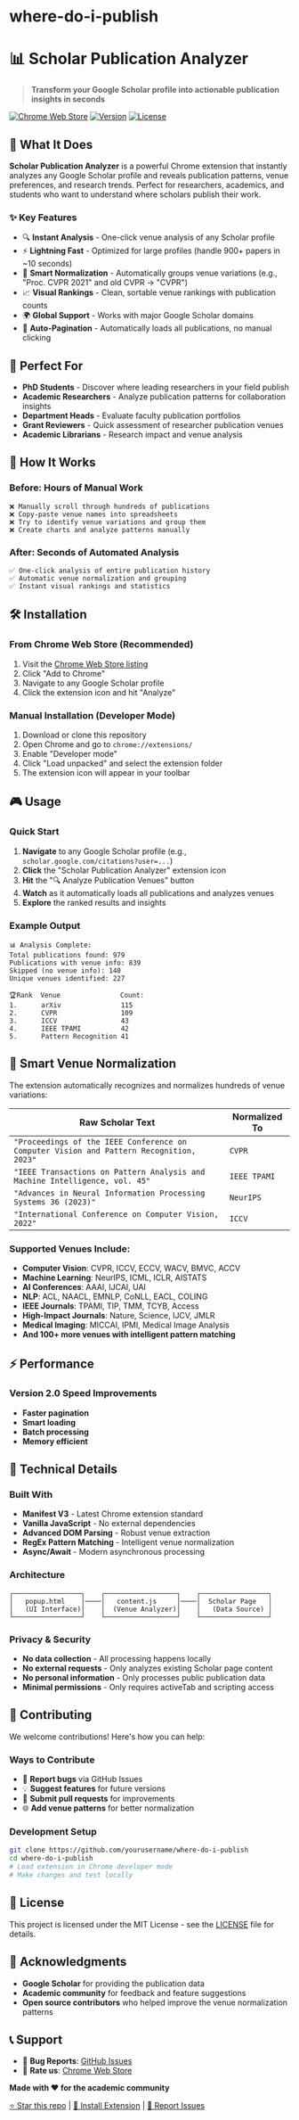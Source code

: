 # where-do-i-publish

# 📊 Scholar Publication Analyzer

> **Transform your Google Scholar profile into actionable publication insights in seconds**

[![Chrome Web Store](https://img.shields.io/badge/Chrome-Extension-4285F4?style=for-the-badge&logo=googlechrome&logoColor=white)](https://chromewebstore.google.com/detail/where-do-i-publish/lpbpamoidfkbngcnahadjcleflnpcaod)
[![Version](https://img.shields.io/badge/Version-2.0-brightgreen?style=for-the-badge)](https://github.com/yourusername/where-do-i-publish)
[![License](https://img.shields.io/badge/License-MIT-blue?style=for-the-badge)](LICENSE)

## 🚀 What It Does

**Scholar Publication Analyzer** is a powerful Chrome extension that instantly analyzes any Google Scholar profile and reveals publication patterns, venue preferences, and research trends. Perfect for researchers, academics, and students who want to understand where scholars publish their work.

### ✨ Key Features

- 🔍 **Instant Analysis** - One-click venue analysis of any Scholar profile
- ⚡ **Lightning Fast** - Optimized for large profiles (handle 900+ papers in ~10 seconds)
- 🧠 **Smart Normalization** - Automatically groups venue variations (e.g., "Proc. CVPR 2021" and old CVPR → "CVPR")
- 📈 **Visual Rankings** - Clean, sortable venue rankings with publication counts
- 🌍 **Global Support** - Works with major Google Scholar domains
- 🔄 **Auto-Pagination** - Automatically loads all publications, no manual clicking

## 🎯 Perfect For

- **PhD Students** - Discover where leading researchers in your field publish
- **Academic Researchers** - Analyze publication patterns for collaboration insights
- **Department Heads** - Evaluate faculty publication portfolios
- **Grant Reviewers** - Quick assessment of researcher publication venues
- **Academic Librarians** - Research impact and venue analysis

## 📱 How It Works

### Before: Hours of Manual Work

```
❌ Manually scroll through hundreds of publications
❌ Copy-paste venue names into spreadsheets
❌ Try to identify venue variations and group them
❌ Create charts and analyze patterns manually
```

### After: Seconds of Automated Analysis

```
✅ One-click analysis of entire publication history
✅ Automatic venue normalization and grouping
✅ Instant visual rankings and statistics
```

## 🛠️ Installation

### From Chrome Web Store (Recommended)

1. Visit the [Chrome Web Store listing](#)
2. Click "Add to Chrome"
3. Navigate to any Google Scholar profile
4. Click the extension icon and hit "Analyze"

### Manual Installation (Developer Mode)

1. Download or clone this repository
2. Open Chrome and go to `chrome://extensions/`
3. Enable "Developer mode"
4. Click "Load unpacked" and select the extension folder
5. The extension icon will appear in your toolbar

## 🎮 Usage

### Quick Start

1. **Navigate** to any Google Scholar profile (e.g., `scholar.google.com/citations?user=...`)
2. **Click** the "Scholar Publication Analyzer" extension icon
3. **Hit** the "🔍 Analyze Publication Venues" button
4. **Watch** as it automatically loads all publications and analyzes venues
5. **Explore** the ranked results and insights

### Example Output

```
📊 Analysis Complete:
Total publications found: 979
Publications with venue info: 839
Skipped (no venue info): 140
Unique venues identified: 227

🏆Rank  Venue               Count:
1. 	    arXiv	            115
2.	    CVPR	            109
3.	    ICCV	            43
4.	    IEEE TPAMI	        42
5.	    Pattern Recognition	41
```

## 🧠 Smart Venue Normalization

The extension automatically recognizes and normalizes hundreds of venue variations:

| Raw Scholar Text                                                                        | Normalized To |
| --------------------------------------------------------------------------------------- | ------------- |
| `"Proceedings of the IEEE Conference on Computer Vision and Pattern Recognition, 2023"` | `CVPR`        |
| `"IEEE Transactions on Pattern Analysis and Machine Intelligence, vol. 45"`             | `IEEE TPAMI`  |
| `"Advances in Neural Information Processing Systems 36 (2023)"`                         | `NeurIPS`     |
| `"International Conference on Computer Vision, 2022"`                                   | `ICCV`        |

### Supported Venues Include:

- **Computer Vision**: CVPR, ICCV, ECCV, WACV, BMVC, ACCV
- **Machine Learning**: NeurIPS, ICML, ICLR, AISTATS
- **AI Conferences**: AAAI, IJCAI, UAI
- **NLP**: ACL, NAACL, EMNLP, CoNLL, EACL, COLING
- **IEEE Journals**: TPAMI, TIP, TMM, TCYB, Access
- **High-Impact Journals**: Nature, Science, IJCV, JMLR
- **Medical Imaging**: MICCAI, IPMI, Medical Image Analysis
- **And 100+ more venues with intelligent pattern matching**

## ⚡ Performance

### Version 2.0 Speed Improvements

- **Faster pagination**
- **Smart loading**
- **Batch processing**
- **Memory efficient**

## 🔧 Technical Details

### Built With

- **Manifest V3** - Latest Chrome extension standard
- **Vanilla JavaScript** - No external dependencies
- **Advanced DOM Parsing** - Robust venue extraction
- **RegEx Pattern Matching** - Intelligent venue normalization
- **Async/Await** - Modern asynchronous processing

### Architecture

```
┌─────────────────┐    ┌──────────────────┐    ┌─────────────────┐
│   popup.html    │────│   content.js     │────│  Scholar Page   │
│   (UI Interface)│    │  (Venue Analyzer)│    │   (Data Source) │
└─────────────────┘    └──────────────────┘    └─────────────────┘
```

### Privacy & Security

- **No data collection** - All processing happens locally
- **No external requests** - Only analyzes existing Scholar page content
- **No personal information** - Only processes public publication data
- **Minimal permissions** - Only requires activeTab and scripting access

## 🤝 Contributing

We welcome contributions! Here's how you can help:

### Ways to Contribute

- 🐛 **Report bugs** via GitHub Issues
- 💡 **Suggest features** for future versions
- 🔧 **Submit pull requests** for improvements
- 🌐 **Add venue patterns** for better normalization

### Development Setup

```bash
git clone https://github.com/yourusername/where-do-i-publish
cd where-do-i-publish
# Load extension in Chrome developer mode
# Make changes and test locally
```

## 📄 License

This project is licensed under the MIT License - see the [LICENSE](LICENSE) file for details.

## 🙏 Acknowledgments

- **Google Scholar** for providing the publication data
- **Academic community** for feedback and feature suggestions
- **Open source contributors** who helped improve the venue normalization patterns

## 📞 Support

- 🐛 **Bug Reports**: [GitHub Issues](https://github.com/mukul54/Scholar-Publication-Analyzer/issues)
- 🌟 **Rate us**: [Chrome Web Store](https://chromewebstore.google.com/detail/where-do-i-publish/lpbpamoidfkbngcnahadjcleflnpcaod)

**Made with ❤️ for the academic community**

[⭐ Star this repo](https://github.com/mukul54/Scholar-Publication-Analyzer) | [🚀 Install Extension](https://chromewebstore.google.com/detail/where-do-i-publish/lpbpamoidfkbngcnahadjcleflnpcaod) | [📝 Report Issues](https://github.com/mukul54/Scholar-Publication-Analyzer/issues)
